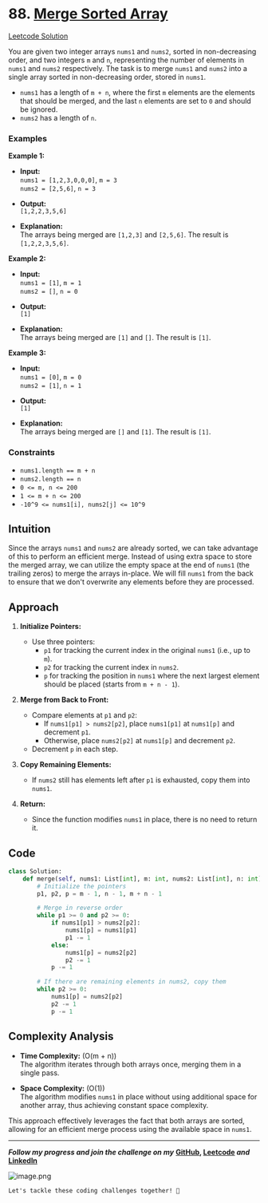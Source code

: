 # 88. [Merge Sorted Array](https://leetcode.com/problems/merge-sorted-array/description/)
[Leetcode Solution](https://leetcode.com/problems/merge-sorted-array/solutions/5525044/best-solution-challenge-day-1-revisewitharsh)

You are given two integer arrays `nums1` and `nums2`, sorted in non-decreasing order, and two integers `m` and `n`, representing the number of elements in `nums1` and `nums2` respectively. The task is to merge `nums1` and `nums2` into a single array sorted in non-decreasing order, stored in `nums1`.

- `nums1` has a length of `m + n`, where the first `m` elements are the elements that should be merged, and the last `n` elements are set to `0` and should be ignored.
- `nums2` has a length of `n`.

### Examples

**Example 1:**

- **Input:**  
  `nums1 = [1,2,3,0,0,0]`, `m = 3`  
  `nums2 = [2,5,6]`, `n = 3`
  
- **Output:**  
  `[1,2,2,3,5,6]`

- **Explanation:**  
  The arrays being merged are `[1,2,3]` and `[2,5,6]`. The result is `[1,2,2,3,5,6]`.

**Example 2:**

- **Input:**  
  `nums1 = [1]`, `m = 1`  
  `nums2 = []`, `n = 0`

- **Output:**  
  `[1]`

- **Explanation:**  
  The arrays being merged are `[1]` and `[]`. The result is `[1]`.

**Example 3:**

- **Input:**  
  `nums1 = [0]`, `m = 0`  
  `nums2 = [1]`, `n = 1`

- **Output:**  
  `[1]`

- **Explanation:**  
  The arrays being merged are `[]` and `[1]`. The result is `[1]`.

### Constraints

- `nums1.length == m + n`
- `nums2.length == n`
- `0 <= m, n <= 200`
- `1 <= m + n <= 200`
- `-10^9 <= nums1[i], nums2[j] <= 10^9`

## Intuition

Since the arrays `nums1` and `nums2` are already sorted, we can take advantage of this to perform an efficient merge. Instead of using extra space to store the merged array, we can utilize the empty space at the end of `nums1` (the trailing zeros) to merge the arrays in-place. We will fill `nums1` from the back to ensure that we don't overwrite any elements before they are processed.

## Approach

1. **Initialize Pointers:**
   - Use three pointers:
     - `p1` for tracking the current index in the original `nums1` (i.e., up to `m`).
     - `p2` for tracking the current index in `nums2`.
     - `p` for tracking the position in `nums1` where the next largest element should be placed (starts from `m + n - 1`).

2. **Merge from Back to Front:**
   - Compare elements at `p1` and `p2`:
     - If `nums1[p1] > nums2[p2]`, place `nums1[p1]` at `nums1[p]` and decrement `p1`.
     - Otherwise, place `nums2[p2]` at `nums1[p]` and decrement `p2`.
   - Decrement `p` in each step.

3. **Copy Remaining Elements:**
   - If `nums2` still has elements left after `p1` is exhausted, copy them into `nums1`.

4. **Return:**
   - Since the function modifies `nums1` in place, there is no need to return it.

## Code

```python
class Solution:
    def merge(self, nums1: List[int], m: int, nums2: List[int], n: int) -> None:
        # Initialize the pointers
        p1, p2, p = m - 1, n - 1, m + n - 1

        # Merge in reverse order
        while p1 >= 0 and p2 >= 0:
            if nums1[p1] > nums2[p2]:
                nums1[p] = nums1[p1]
                p1 -= 1
            else:
                nums1[p] = nums2[p2]
                p2 -= 1
            p -= 1

        # If there are remaining elements in nums2, copy them
        while p2 >= 0:
            nums1[p] = nums2[p2]
            p2 -= 1
            p -= 1
```

## Complexity Analysis

- **Time Complexity:** \(O(m + n)\)  
  The algorithm iterates through both arrays once, merging them in a single pass.

- **Space Complexity:** \(O(1)\)  
  The algorithm modifies `nums1` in place without using additional space for another array, thus achieving constant space complexity.

This approach effectively leverages the fact that both arrays are sorted, allowing for an efficient merge process using the available space in `nums1`.

---

***Follow my progress and join the challenge on my*** **[GitHub](https://github.com/nandini-gangrade/DSA-Sheet), [Leetcode](https://leetcode.com/problems/merge-sorted-array/solutions/5525044/best-solution-challenge-day-1-revisewitharsh) *and* [LinkedIn](https://www.linkedin.com/feed/update/urn:li:activity:7221580562367414272/)** 

![image.png](https://assets.leetcode.com/users/images/dd42a649-e1d9-4b22-9eb8-add015c24468_1721761764.4795635.png)

`Let's tackle these coding challenges together! 🚀
`
